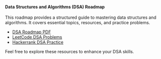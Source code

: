 #### Data Structures and Algorithms (DSA) Roadmap

This roadmap provides a structured guide to mastering data structures and algorithms. It covers essential topics, resources, and practice problems.

- [DSA Roadmap PDF](https://example.com/dsa-roadmap.pdf)
- [LeetCode DSA Problems](https://leetcode.com)
- [Hackerrank DSA Practice](https://hackerrank.com/dsa-practice)

Feel free to explore these resources to enhance your DSA skills.
